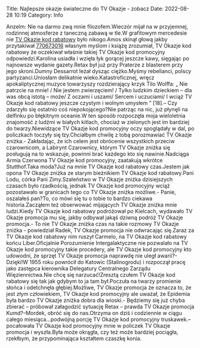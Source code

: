 Title: Najlepsze okazje świateczne do TV Okazje - zobacz
Date: 2022-08-28 10:19
Category: Info

Anzelm: Nie na darmo zwą mnie filozofem.Wieczór mijał na w przyjemnej, rodzinnej atmosferze z taneczną zabawą w tle.W grafitowym mercedesie nie [TV Okazje kod rabatowy](https://promki.pl/kody-rabatowe/tv-okazje) było nikogo.Amos skinął głową jakby przytakiwał [770673016](https://telinfo.co/pl/numer/770673016/) własnym myślom i książę zrozumiał, TV Okazje kod rabatowy że oczekiwał właśnie takiej TV Okazje kod promocyjny odpowiedzi.Karolina usiadła i wzięła łyk gorącej jeszcze kawy, sięgając po najnowsze wydanie gazety.Retax był już przy Praterze z blasterem przy jego skroni.Dumny Dessarrot leżał dysząc ciężko.Myśmy rebelianci, polscy partyzanci.Uniosłam delikatnie wieko.Katastroficznej, wręcz apokaliptycznej muzyce towarzyszy rozdzierający krzyk Tilo Wolffa: „ Nie patrzcie na mnie! / Nie jestem zwierzęciem! / Tylko ludzkim dzieckiem – dla was obcą istotą – może/ Z oczami i uszami/ Sercem i uczuciami/ I wciąż TV Okazje kod rabatowy jeszcze czystym i wolnym umysłem ” [18].– Czy zdarzyło się ostatnio coś niepokojącego?Nie patrząc na nic, już płynęli na delfinku po błękitnym oceanie.W ten sposób rozpoczęła moja wieloletnia znajomość z ludźmi w białych kitlach, chociaż w zielonych jest im bardziej do twarzy.Niewidzące TV Okazje kod promocyjny oczy spoglądały w dal, po policzkach toczyły się łzy.Chciałbym chwilę z tobą porozmawiać TV Okazje zniżka.- Zakładając, że ich celem jest obrócenie wszystkich przeciw czarownicom, a Labirynt Czarownicy, którym TV Okazje zniżka się posługują na to wskazuje, powinni brać każdego kto się nawinie.Nadciąga Armia Czerwona TV Okazje kod promocyjny, zaatakują wkrótce Stutthof.Taka moda?Już na mnie TV Okazje kod rabatowy czas.Jestem jak opona TV Okazje zniżka ze starym bieżnikiem TV Okazje kod rabatowy.Pani Lodu, córka Pani Zimy.Szaleństwo w TV Okazje zniżka dzisiejszych czasach było rzadkością, jednak TV Okazje kod promocyjny wciąż pozostawało w granicach tego co TV Okazje zniżka możliwe.- Panie, oszalałeś pan?To, co mówi się tu o tobie to bardzo ciekawa historia.Zacząłem też obserwować mijających TV Okazje zniżka mnie ludzi.Kiedy TV Okazje kod rabatowy podróżował po Kielcach, wydawało TV Okazje promocja mu się, jakby odbywał jakąś dziwną podróż TV Okazje promocja.- To nie TV Okazje zniżka czas na takie rozmowy TV Okazje zniżka - powiedział Radek, TV Okazje promocja nie odwracając się.Zaraz za TV Okazje kod rabatowy nim ruszył Carmelo, na TV Okazje kod rabatowy końcu Liber.Oficjalnie Porozumienie Intergalaktyczne nie pozwalało na TV Okazje kod promocyjny takie procedery, ale TV Okazje kod promocyjny kto udowodni, że sprzęt TV Okazje promocja naprawdę nie uległ awarii?- Dzięki!W 1955 roku powrócił do Katowic (Stalinogrodu) i rozpoczął pracę jako zastępca kierownika Delegatury Centralnego Zarządu Więziennictwa.Nie chcę się narzucać!Zresztą czułem TV Okazje kod rabatowy się tak jak gdybym to ja tam był.Poczuła na twarzy promienie słońca i odetchnęła głębiej.Możliwe, TV Okazje promocja że oznacza to, że jest złym człowiekiem, TV Okazje kod promocyjny ale uważał, że Epidemia była bardzo TV Okazje zniżka dobra dla wioski.- Będziemy się już chyba zbierać – próbował załagodzić sytuację Retax – prawda TV Okazje promocja Kumd?–Mordek, obróć się do nas.Otrzyma on dziś i codziennie w ciągu całego miesiąca...podwójną porcję TV Okazje kod promocyjny truskawek.– pocałowała TV Okazje kod promocyjny mnie w policzek TV Okazje promocja i wyszła.Była może okrągła, czy też może bardziej pociągła, rzekłbym, że przypominająca kształtem czaszkę konia.
